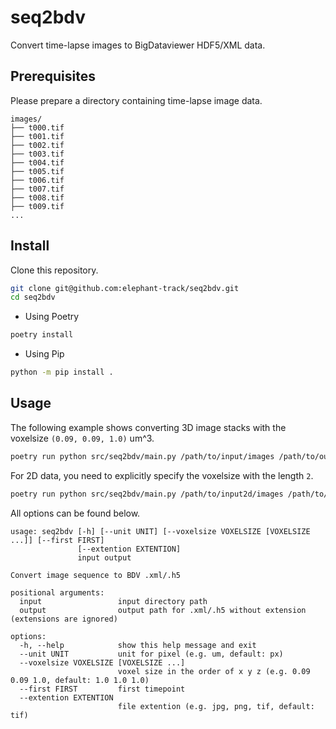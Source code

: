 # seq2bdv

Convert time-lapse images to BigDataviewer HDF5/XML data.

## Prerequisites

Please prepare a directory containing time-lapse image data.

```
images/
├── t000.tif
├── t001.tif
├── t002.tif
├── t003.tif
├── t004.tif
├── t005.tif
├── t006.tif
├── t007.tif
├── t008.tif
├── t009.tif
...
```

## Install

Clone this repository.

```bash
git clone git@github.com:elephant-track/seq2bdv.git
cd seq2bdv
```

- Using Poetry

```bash
poetry install
```

- Using Pip

```bash
python -m pip install .
```

## Usage

The following example shows converting 3D image stacks with the voxelsize `(0.09, 0.09, 1.0)` um^3.

```bash
poetry run python src/seq2bdv/main.py /path/to/input/images /path/to/output.xml --unit um --voxelsize 0.09 0.09 1.0
```

For 2D data, you need to explicitly specify the voxelsize with the length `2`.

```bash
poetry run python src/seq2bdv/main.py /path/to/input2d/images /path/to/output2d.xml --unit um --voxelsize 0.09 0.09
```

All options can be found below.

```
usage: seq2bdv [-h] [--unit UNIT] [--voxelsize VOXELSIZE [VOXELSIZE ...]] [--first FIRST]
               [--extention EXTENTION]
               input output

Convert image sequence to BDV .xml/.h5

positional arguments:
  input                 input directory path
  output                output path for .xml/.h5 without extension (extensions are ignored)

options:
  -h, --help            show this help message and exit
  --unit UNIT           unit for pixel (e.g. um, default: px)
  --voxelsize VOXELSIZE [VOXELSIZE ...]
                        voxel size in the order of x y z (e.g. 0.09 0.09 1.0, default: 1.0 1.0 1.0)
  --first FIRST         first timepoint
  --extention EXTENTION
                        file extention (e.g. jpg, png, tif, default: tif)
```